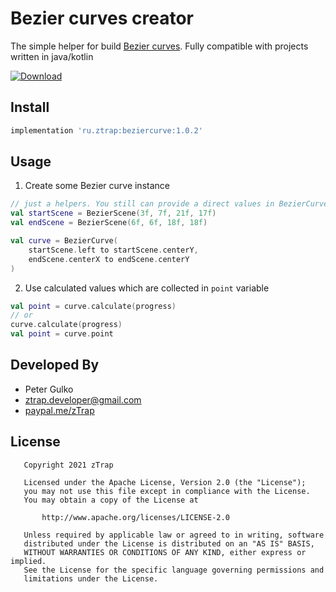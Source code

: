 # Bezier curves creator
The simple helper for build [Bezier curves](https://en.wikipedia.org/wiki/B%C3%A9zier_curve). Fully compatible with projects written in java/kotlin

[ ![Download](https://maven-badges.herokuapp.com/maven-central/ru.ztrap/beziercurve/badge.svg) ](https://maven-badges.herokuapp.com/maven-central/ru.ztrap/beziercurve/)

## Install

```gradle
implementation 'ru.ztrap:beziercurve:1.0.2'
```

## Usage

1. Create some Bezier curve instance

```kotlin
// just a helpers. You still can provide a direct values in BezierCurve constructor
val startScene = BezierScene(3f, 7f, 21f, 17f)
val endScene = BezierScene(6f, 6f, 18f, 18f)

val curve = BezierCurve(
    startScene.left to startScene.centerY,
    endScene.centerX to endScene.centerY
)
```

2. Use calculated values which are collected in `point` variable

```kotlin
val point = curve.calculate(progress)
// or
curve.calculate(progress)
val point = curve.point
```

## Developed By

 - Peter Gulko
 - ztrap.developer@gmail.com
 - [paypal.me/zTrap](https://www.paypal.me/zTrap)

## License

       Copyright 2021 zTrap

       Licensed under the Apache License, Version 2.0 (the "License");
       you may not use this file except in compliance with the License.
       You may obtain a copy of the License at

           http://www.apache.org/licenses/LICENSE-2.0

       Unless required by applicable law or agreed to in writing, software
       distributed under the License is distributed on an "AS IS" BASIS,
       WITHOUT WARRANTIES OR CONDITIONS OF ANY KIND, either express or implied.
       See the License for the specific language governing permissions and
       limitations under the License.
